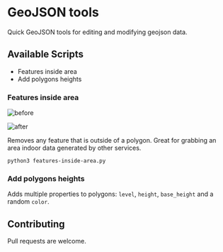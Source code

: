 # GeoJSON tools

Quick GeoJSON tools for editing and modifying geojson data.

## Available Scripts

- Features inside area
- Add polygons heights

### Features inside area

![before](https://armanjafarnezhad.ir/u/before.png)

![after](https://armanjafarnezhad.ir/u/after.png)



Removes any feature that is outside of a polygon. Great for grabbing an area indoor data generated by other services.

```
python3 features-inside-area.py
```



### Add polygons heights

Adds multiple properties to polygons: `level`, `height`, `base_height` and a random `color`.

## Contributing

Pull requests are welcome.